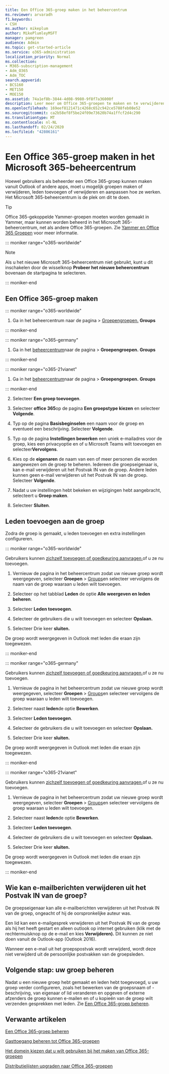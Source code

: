 ```yaml
---
title: Een Office 365-groep maken in het beheercentrum
ms.reviewer: arvaradh
f1.keywords:
- CSH
ms.author: mikeplum
author: MikePlumleyMSFT
manager: pamgreen
audience: Admin
ms.topic: get-started-article
ms.service: o365-administration
localization_priority: Normal
ms.collection:
- M365-subscription-management
- Adm_O365
- Adm_TOC
search.appverid:
- BCS160
- MET150
- MOE150
ms.assetid: 74a1ef8b-3844-4d08-9980-9f8f7a36000f
description: Leer meer om Office 365-groepen te maken en te verwijderen, groepsleden toe te voegen en te verwijderen en aan te passen hoe de groep werkt.
ms.openlocfilehash: 169eef8121471c4268c652c942ce5788feb08e52
ms.sourcegitcommit: ca2b58ef8f5be24f09e73620b74a1ffcf2d4c290
ms.translationtype: MT
ms.contentlocale: nl-NL
ms.lasthandoff: 02/24/2020
ms.locfileid: "42806161"
---
```

# <a name="create-an-office-365-group-in-the-microsoft-365-admin-center"></a>Een Office 365-groep maken in het Microsoft 365-beheercentrum
  
Hoewel gebruikers als beheerder een Office 365-groep kunnen maken vanuit Outlook of andere apps, moet u mogelijk groepen maken of verwijderen, leden toevoegen of verwijderen en aanpassen hoe ze werken. Het Microsoft 365-beheercentrum is de plek om dit te doen. 

> [!TIP]
> Office 365-gekoppelde Yammer-groepen moeten worden gemaakt in Yammer, maar kunnen worden beheerd in het Microsoft 365-beheercentrum, net als andere Office 365-groepen. Zie [Yammer en Office 365 Groepen](https://support.office.com/article/d8c239dc-a48b-47ab-b85e-6b4b8191a869.aspx) voor meer informatie. 

::: moniker range="o365-worldwide"

> [!NOTE]
> Als u het nieuwe Microsoft 365-beheercentrum niet gebruikt, kunt u dit inschakelen door de wisselknop **Probeer het nieuwe beheercentrum** bovenaan de startpagina te selecteren.

::: moniker-end

## <a name="create-an-office-365-group"></a>Een Office 365-groep maken

::: moniker range="o365-worldwide"

1. Ga in het beheercentrum naar de pagina \> <a href="https://go.microsoft.com/fwlink/p/?linkid=2052855" target="_blank">Groepengroepen.</a> **Groups**

::: moniker-end

::: moniker range="o365-germany"

1. Ga in het [beheercentrum](https://go.microsoft.com/fwlink/p/?linkid=848041)naar de pagina > **Groepengroepen.** **Groups** 

::: moniker-end

::: moniker range="o365-21vianet"

1. Ga in het [beheercentrum](https://go.microsoft.com/fwlink/p/?linkid=850627)naar de pagina > **Groepengroepen.** **Groups** 

::: moniker-end

2. Selecteer **Een groep toevoegen**.
  
3. Selecteer **office 365**op de pagina **Een groepstype kiezen** en selecteer **Volgende**.

4. Typ op de pagina **Basisbeginselen** een naam voor de groep en eventueel een beschrijving. Selecteer **Volgende**.
    
5. Typ op de pagina **Instellingen bewerken** een uniek e-mailadres voor de groep, kies een privacyoptie en of u Microsoft Teams wilt toevoegen en selecteer**Vervolgens**.
    
6. Kies op de **eigenaren** de naam van een of meer personen die worden aangewezen om de groep te beheren. Iedereen die groepseigenaar is, kan e-mail verwijderen uit het Postvak IN van de groep. Andere leden kunnen geen e-mail verwijderen uit het Postvak IN van de groep. Selecteer **Volgende**.
    
7. Nadat u uw instellingen hebt bekeken en wijzigingen hebt aangebracht, selecteert u **Groep maken**.

8. Selecteer **Sluiten**.
    
## <a name="add-members-to-the-group"></a>Leden toevoegen aan de groep

Zodra de groep is gemaakt, u leden toevoegen en extra instellingen configureren.

::: moniker range="o365-worldwide"
  
Gebruikers kunnen [zichzelf toevoegen of goedkeuring aanvragen,](https://support.office.com/article/Join-a-group-in-Outlook-2e59e19c-b872-44c8-ae84-0acc4b79c45d)of u ze nu toevoegen.


1. Vernieuw de pagina in het beheercentrum zodat uw nieuwe groep wordt weergegeven, selecteer **Groepen** \> <a href="https://go.microsoft.com/fwlink/p/?linkid=2052855" target="_blank">Groups</a>en selecteer vervolgens de naam van de groep waaraan u leden wilt toevoegen.
    
2. Selecteer op het tabblad **Leden** de optie **Alle weergeven en leden beheren**.

3. Selecteer **Leden toevoegen**.
    
4. Selecteer de gebruikers die u wilt toevoegen en selecteer **Opslaan.**
    
5. Selecteer Drie keer **sluiten.** 
    
De groep wordt weergegeven in Outlook met leden die eraan zijn toegewezen.

::: moniker-end

::: moniker range="o365-germany"

Gebruikers kunnen [zichzelf toevoegen of goedkeuring aanvragen,](https://support.office.com/article/Join-a-group-in-Outlook-2e59e19c-b872-44c8-ae84-0acc4b79c45d)of u ze nu toevoegen.

1. Vernieuw de pagina in het beheercentrum zodat uw nieuwe groep wordt weergegeven, selecteer **Groepen** \> <a href="https://go.microsoft.com/fwlink/p/?linkid=2052855" target="_blank">Groups</a>en selecteer vervolgens de groep waaraan u leden wilt toevoegen.
    
2. Selecteer naast **leden**de optie **Bewerken**.

3. Selecteer **Leden toevoegen**.
    
4. Selecteer de gebruikers die u wilt toevoegen en selecteer **Opslaan.**
    
5. Selecteer Drie keer **sluiten.** 
    
De groep wordt weergegeven in Outlook met leden die eraan zijn toegewezen.
  
::: moniker-end

::: moniker range="o365-21vianet"

Gebruikers kunnen [zichzelf toevoegen of goedkeuring aanvragen,](https://support.office.com/article/Join-a-group-in-Outlook-2e59e19c-b872-44c8-ae84-0acc4b79c45d)of u ze nu toevoegen.

1. Vernieuw de pagina in het beheercentrum zodat uw nieuwe groep wordt weergegeven, selecteer **Groepen** \> <a href="https://go.microsoft.com/fwlink/p/?linkid=2052855" target="_blank">Groups</a>en selecteer vervolgens de groep waaraan u leden wilt toevoegen.
    
2. Selecteer naast **leden**de optie **Bewerken**.

3. Selecteer **Leden toevoegen**.
    
4. Selecteer de gebruikers die u wilt toevoegen en selecteer **Opslaan.**
    
5. Selecteer Drie keer **sluiten.** 
    
De groep wordt weergegeven in Outlook met leden die eraan zijn toegewezen.
  
::: moniker-end



## <a name="who-can-delete-email-from-the-group-inbox"></a>Wie kan e-mailberichten verwijderen uit het Postvak IN van de groep?

De groepseigenaar kan alle e-mailberichten verwijderen uit het Postvak IN van de groep, ongeacht of hij de oorspronkelijke auteur was.
  
Een lid kan een e-mailgesprek verwijderen uit het Postvak IN van de groep als hij het heeft gestart en alleen outlook op internet gebruiken (klik met de rechtermuisknop op de e-mail en kies **Verwijderen).** Dit kunnen ze niet doen vanuit de Outlook-app (Outlook 2016).
  
Wanneer een e-mail uit het groepspostvak wordt verwijderd, wordt deze niet verwijderd uit de persoonlijke postvakken van de groepsleden.

## <a name="next-step-manage-your-group"></a>Volgende stap: uw groep beheren

Nadat u een nieuwe groep hebt gemaakt en leden hebt toegevoegd, u uw groep verder configureren, zoals het bewerken van de groepsnaam of -beschrijving, van eigenaar of lid veranderen en opgeven of externe afzenders de groep kunnen e-mailen en of u kopieën van de groep wilt verzenden gesprekken met leden. Zie [Een Office 365-groep beheren](manage-groups.md).

## <a name="related-articles"></a>Verwante artikelen

[Een Office 365-groep beheren](manage-groups.md)

[Gasttoegang beheren tot Office 365-groepen](https://support.office.com/article/7c713d74-a144-4eab-92e7-d50df526ff96.aspx)

[Het domein kiezen dat u wilt gebruiken bij het maken van Office 365-groepen](choose-domain-to-create-groups.md)

[Distributielijsten upgraden naar Office 365-groepen](../manage/upgrade-distribution-lists.md)

